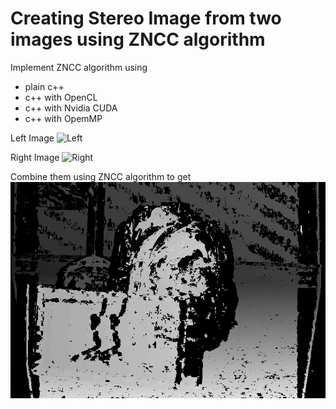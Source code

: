 # Creating Stereo Image from two images using ZNCC algorithm

Implement ZNCC algorithm using
- plain c++
- c++ with OpenCL
- c++ with Nvidia CUDA
- c++ with OpemMP

Left Image
![Left](StereoVisionCpp/imageL.png "Left")

Right Image
![Right](StereoVisionCpp/imageR.png "Right")

Combine them using ZNCC algorithm to get
![Output](StereoVisionCpp/output.png "Output")
